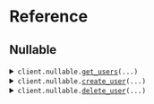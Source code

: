 # Reference
## Nullable
<details><summary><code>client.nullable.<a href="src/seed/nullable/client.py">get_users</a>(...)</code></summary>
<dl>
<dd>

#### 🔌 Usage

<dl>
<dd>

<dl>
<dd>

```python
from seed import SeedNullable
client = SeedNullable(base_url="https://yourhost.com/path/to/api", )
client.nullable.get_users(usernames='usernames', avatar='avatar', activated=True, tags='tags', extra=True, )

```
</dd>
</dl>
</dd>
</dl>

#### ⚙️ Parameters

<dl>
<dd>

<dl>
<dd>

**usernames:** `typing.Optional[typing.Union[str, typing.Sequence[str]]]` 
    
</dd>
</dl>

<dl>
<dd>

**avatar:** `typing.Optional[str]` 
    
</dd>
</dl>

<dl>
<dd>

**activated:** `typing.Optional[typing.Union[bool, typing.Sequence[bool]]]` 
    
</dd>
</dl>

<dl>
<dd>

**tags:** `typing.Optional[typing.Union[str, typing.Sequence[str]]]` 
    
</dd>
</dl>

<dl>
<dd>

**extra:** `typing.Optional[bool]` 
    
</dd>
</dl>

<dl>
<dd>

**request_options:** `typing.Optional[RequestOptions]` — Request-specific configuration.
    
</dd>
</dl>
</dd>
</dl>


</dd>
</dl>
</details>

<details><summary><code>client.nullable.<a href="src/seed/nullable/client.py">create_user</a>(...)</code></summary>
<dl>
<dd>

#### 🔌 Usage

<dl>
<dd>

<dl>
<dd>

```python
from seed import SeedNullable
from seed.nullable import Metadata
import datetime
from seed.nullable import Status
client = SeedNullable(base_url="https://yourhost.com/path/to/api", )
client.nullable.create_user(username='username', tags=['tags', 'tags'], metadata=Metadata(created_at=datetime.datetime.fromisoformat("2024-01-15 09:30:00+00:00", ), updated_at=datetime.datetime.fromisoformat("2024-01-15 09:30:00+00:00", ), avatar='avatar', activated=True, status=Status(), values={'values': 'values'}, ), avatar='avatar', )

```
</dd>
</dl>
</dd>
</dl>

#### ⚙️ Parameters

<dl>
<dd>

<dl>
<dd>

**username:** `str` 
    
</dd>
</dl>

<dl>
<dd>

**tags:** `typing.Optional[typing.Sequence[str]]` 
    
</dd>
</dl>

<dl>
<dd>

**metadata:** `typing.Optional[Metadata]` 
    
</dd>
</dl>

<dl>
<dd>

**avatar:** `typing.Optional[str]` 
    
</dd>
</dl>

<dl>
<dd>

**request_options:** `typing.Optional[RequestOptions]` — Request-specific configuration.
    
</dd>
</dl>
</dd>
</dl>


</dd>
</dl>
</details>

<details><summary><code>client.nullable.<a href="src/seed/nullable/client.py">delete_user</a>(...)</code></summary>
<dl>
<dd>

#### 🔌 Usage

<dl>
<dd>

<dl>
<dd>

```python
from seed import SeedNullable
client = SeedNullable(base_url="https://yourhost.com/path/to/api", )
client.nullable.delete_user(username='xy', )

```
</dd>
</dl>
</dd>
</dl>

#### ⚙️ Parameters

<dl>
<dd>

<dl>
<dd>

**username:** `typing.Optional[str]` — The user to delete.
    
</dd>
</dl>

<dl>
<dd>

**request_options:** `typing.Optional[RequestOptions]` — Request-specific configuration.
    
</dd>
</dl>
</dd>
</dl>


</dd>
</dl>
</details>

